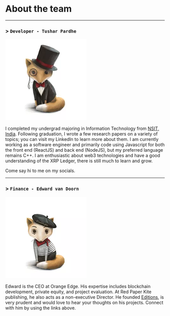 # About the team
---
### > `Developer - Tushar Pardhe`

<div class="team_card">

![tushar](../assets/images/tushar_fox.webp)

<div class="links">
    <a class="fab fa-twitter" href="https://twitter.com/PardheTushar"></a>
    <a class="fab fa-linkedin" href="https://www.linkedin.com/in/tusharpardhe/"></a>
</div>

I completed my undergrad majoring in Information Technology from [NSIT, India](http://www.nsit.ac.in/). Following graduation, I wrote a few research papers on a variety of topics; you can visit my LinkedIn to learn more about them. I am currently working as a software engineer and primarily code using Javascript for both the front end (ReactJS) and back end (NodeJS), but my preferred language remains C++.
I am enthusiastic about web3 technologies and have a good understanding of the XRP Ledger, there is still much to learn and grow.

Come say hi to me on my socials.

</div>

---
### > `Finance - Edward van Doorn`

<div class="team_card">

![edward](../assets/images/edward_fox.webp)

<div class="links">
    <a class="fab fa-twitter" href="https://twitter.com/editions_NFT"></a>
    <a class="fab fa-linkedin" href="https://www.linkedin.com/in/edwardvandoorn/"></a>
    <a class="fab fa-discord" href="https://discord.com/invite/BJM6GvNXRH"></a>
</div>

Edward is the CEO at Orange Edge.
His expertise includes blockchain development, private equity, and project evaluation.
At Red Paper Kite publishing, he also acts as a non-executive Director.
He founded [Editions](https://www.editions.earth/), is very prudent and would love to hear your thoughts on his projects. Connect with him by using the links above.

</div>
